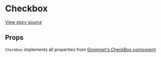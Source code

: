 # Checkbox


[View story source](https://github.com/balena-io-modules/rendition/blob/master/src/stories/Input.js)

## Props

`Checkbox` implements all properties from [Grommet's CheckBox component](https://v2.grommet.io/checkbox)
